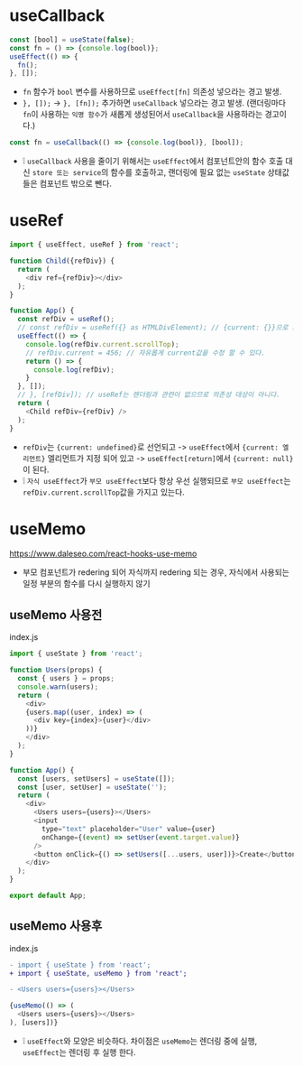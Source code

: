 # useCallback
```js
const [bool] = useState(false);
const fn = () => {console.log(bool)};
useEffect(() => {
  fn();
}, []);
```
* `fn` 함수가 `bool` 변수를 사용하므로 `useEffect[fn]` 의존성 넣으라는 경고 발생.
* `}, []);` -> `}, [fn]);` 추가하면 `useCallback` 넣으라는 경고 발생. (랜더링마다 `fn`이 사용하는 `익명 함수`가 새롭게 생성된어서 `useCallback`을 사용하라는 경고이다.)
```js
const fn = useCallback(() => {console.log(bool)}, [bool]);
```
* ❕ `useCallback` 사용을 줄이기 위해서는 `useEffect`에서 컴포넌트안의 함수 호출 대신 `store 또는 service`의 함수를 호출하고, 랜더링에 필요 없는 `useState` 상태값들은 컴포넌트 밖으로 뺀다.

<!--
## 사용 예제
* ❕ `useMemo`와 비슷하지만 `useCallback`은 함수를 반환, `useMemo` 결과를 반환 한다.
```js
const usersInit = () => {
  return [];
};
const usersInitCopy = usersInit;
useEffect(() => {
  setUsers(usersInitCopy());
}, []);
```
* `useEffect` 함수 안에서 `usersInitCopy 상수`를 사용하면 `React Hook useEffect has a missing dependency: 'usersInitCopy'.` 발생한다.

```diff
- }, []);
+ }, [usersInitCopy]);
```
* 해결하기 위해여 `useEffect`에서 `usersInitCopy` 의존성을 추가하면 무한루프가 발생한다.

```diff
- const usersInit = () => {
-   return [];
- };
```
```js
const usersInit = useCallback(() => {
  return [];
}, []);
```
* `useCallback` 사용하면 `usersInit 함수`는 렌터링이 되더라도 변하지 않는다. `[]` 안의 의존성이 변할때만 새로운 함수를 받는다.
-->

# useRef
```js
import { useEffect, useRef } from 'react';

function Child({refDiv}) {
  return (
    <div ref={refDiv}></div>
  );
}

function App() {
  const refDiv = useRef();
  // const refDiv = useRef({} as HTMLDivElement); // {current: {}}으로 초기화 된다.
  useEffect(() => {
    console.log(refDiv.current.scrollTop);
    // refDiv.current = 456; // 자유롭게 current값을 수정 할 수 있다.
    return () => {
      console.log(refDiv);
    }
  }, []);
  // }, [refDiv]); // useRef는 렌더링과 관련이 없으므로 의존성 대상이 아니다.
  return (
    <Child refDiv={refDiv} />
  );
}
```
* `refDiv`는 `{current: undefined}`로 선언되고 -> `useEffect`에서 `{current: 엘리먼트}` 엘리먼트가 지정 되어 있고 -> `useEffect[return]`에서 `{current: null}`이 된다.
* ❕ `자식 useEffect`가 `부모 useEffect`보다 항상 우선 실행되므로 `부모 useEffect`는`refDiv.current.scrollTop`값을 가지고 있는다.

# useMemo
https://www.daleseo.com/react-hooks-use-memo

* 부모 컴포넌트가 redering 되어 자식까지 redering 되는 경우, 자식에서 사용되는 일정 부분의 함수를 다시 실행하지 않기

## useMemo 사용전
index.js
```js
import { useState } from 'react';

function Users(props) {
  const { users } = props;
  console.warn(users);
  return (
    <div>
    {users.map((user, index) => (
      <div key={index}>{user}</div>
    ))}
    </div>
  );
}

function App() {
  const [users, setUsers] = useState([]);
  const [user, setUser] = useState('');
  return (
    <div>
      <Users users={users}></Users>
      <input
        type="text" placeholder="User" value={user}
        onChange={(event) => setUser(event.target.value)}
      />
      <button onClick={() => setUsers([...users, user])}>Create</button>
    </div>
  );
}

export default App;
```

## useMemo 사용후
index.js
```diff
- import { useState } from 'react';
+ import { useState, useMemo } from 'react';

- <Users users={users}></Users>
```
```js
{useMemo(() => (
  <Users users={users}></Users>
), [users])}
```
* ❕ `useEffect`와 모양은 비슷하다. 차이점은 `useMemo`는 렌더링 중에 실행, `useEffect`는 렌더링 후 실행 한다.
